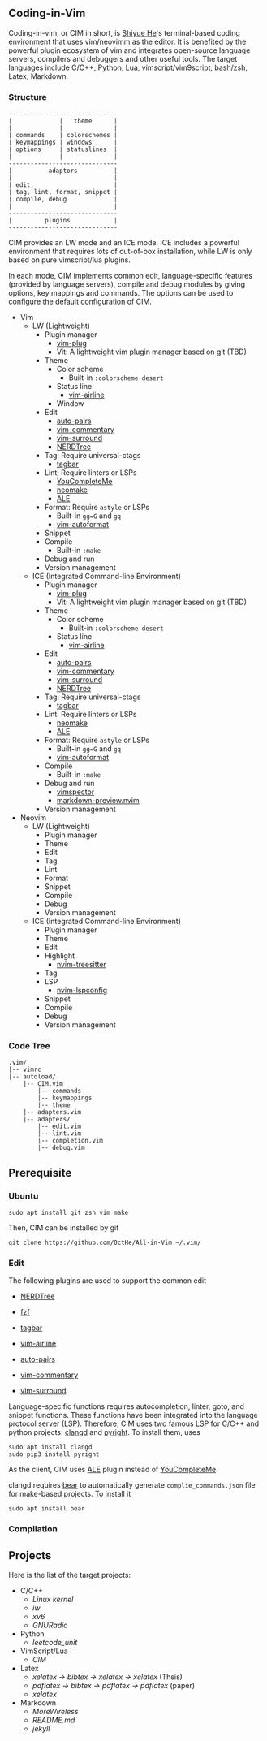 ## Coding-in-Vim

Coding-in-vim, or CIM in short, is [Shiyue He](https://octhe.github.io/)'s terminal-based coding environment that uses vim/neovimm as the editor.
It is benefited by the powerful plugin ecosystem of vim and integrates open-source language servers, compilers and debuggers and other useful tools.
The target languages include C/C++, Python, Lua, vimscript/vim9script, bash/zsh, Latex, Markdown.

### Structure

    ------------------------------
    |             |   theme      |
    |             |              |
    | commands    | colorschemes |
    | keymappings | windows      |
    | options     | statuslines  |
    |             |              |
    ------------------------------
    |          adaptors          |
    |                            |
    | edit,                      |
    | tag, lint, format, snippet | 
    | compile, debug             |
    |                            |
    ------------------------------
    |         plugins            |
    ------------------------------

CIM provides an LW mode and an ICE mode.
ICE includes a powerful environment that requires lots of out-of-box installation, while LW is only based on pure vimscript/lua plugins.

In each mode, CIM implements common edit, language-specific features (provided by language servers), compile and debug modules by giving options, key mappings and commands.
The options can be used to configure the default configuration of CIM.

- Vim
    - LW (Lightweight)
        - Plugin manager
            - [vim-plug](https://github.com/junegunn/vim-plug)
            - Vit: A lightweight vim plugin manager based on git (TBD)
        - Theme
            - Color scheme
                - Built-in `:colorscheme desert`
            - Status line
                - [vim-airline](https://github.com/vim-airline/vim-airline)
            - Window
        - Edit
            - [auto-pairs](https://github.com/LunarWatcher/auto-pairs)
            - [vim-commentary](https://github.com/tpope/vim-commentary)
            - [vim-surround](https://github.com/tpope/vim-surround)
            - [NERDTree](https://github.com/preservim/nerdtree)
        - Tag: Require universal-ctags
            - [tagbar](https://github.com/preservim/tagbar)
        - Lint: Require linters or LSPs
            - [YouCompleteMe](https://github.com/ycm-core/YouCompleteMe)
            - [neomake](https://github.com/neomake/neomake)
            - [ALE](https://github.com/dense-analysis/ale)
        - Format: Require `astyle` or LSPs
            - Built-in `gg=G` and `gq`
            - [vim-autoformat](https://github.com/vim-autoformat/vim-autoformat)
        - Snippet
        - Compile
            - Built-in `:make`
        - Debug and run
        - Version management
    - ICE (Integrated Command-line Environment)
        - Plugin manager
            - [vim-plug](https://github.com/junegunn/vim-plug)
            - Vit: A lightweight vim plugin manager based on git (TBD)
        - Theme
            - Color scheme
                - Built-in `:colorscheme desert`
            - Status line
                - [vim-airline](https://github.com/vim-airline/vim-airline)
        - Edit
            - [auto-pairs](https://github.com/LunarWatcher/auto-pairs)
            - [vim-commentary](https://github.com/tpope/vim-commentary)
            - [vim-surround](https://github.com/tpope/vim-surround)
            - [NERDTree](https://github.com/preservim/nerdtree)
        - Tag: Require universal-ctags
            - [tagbar](https://github.com/preservim/tagbar)
        - Lint: Require linters or LSPs
            - [neomake](https://github.com/neomake/neomake)
            - [ALE](https://github.com/dense-analysis/ale)
        - Format: Require `astyle` or LSPs
            - Built-in `gg=G` and `gq`
            - [vim-autoformat](https://github.com/vim-autoformat/vim-autoformat)
        - Compile
            - Built-in `:make`
        - Debug and run
            - [vimspector](https://github.com/puremourning/vimspector)
            - [markdown-preview.nvim](https://github.com/iamcco/markdown-preview.nvim)
        - Version management
- Neovim
    - LW (Lightweight)
        - Plugin manager
        - Theme
        - Edit
        - Tag
        - Lint
        - Format
        - Snippet
        - Compile
        - Debug
        - Version management
    - ICE (Integrated Command-line Environment)
        - Plugin manager
        - Theme
        - Edit
        - Highlight
            - [nvim-treesitter](https://github.com/nvim-treesitter/nvim-treesitter)
        - Tag
        - LSP
            - [nvim-lspconfig](https://github.com/neovim/nvim-lspconfig)
        - Snippet
        - Compile
        - Debug
        - Version management

### Code Tree

    .vim/
    |-- vimrc
    |-- autoload/
        |-- CIM.vim
            |-- commands
            |-- keymappings
            |-- theme
        |-- adapters.vim
        |-- adapters/
            |-- edit.vim
            |-- lint.vim
            |-- completion.vim
            |-- debug.vim

## Prerequisite

### Ubuntu

    sudo apt install git zsh vim make

Then, CIM can be installed by git

    git clone https://github.com/OctHe/All-in-Vim ~/.vim/

### Edit

The following plugins are used to support the common edit
- [NERDTree](https://github.com/preservim/nerdtree)
- [fzf](https://github.com/junegunn/fzf)
- [tagbar](https://github.com/preservim/tagbar)
- [vim-airline](https://github.com/vim-airline/vim-airline)

- [auto-pairs](https://github.com/LunarWatcher/auto-pairs)
- [vim-commentary](https://github.com/tpope/vim-commentary)
- [vim-surround](https://github.com/tpope/vim-surround)

Language-specific functions requires autocompletion, linter, goto, and snippet functions.
These functions have been integrated into the language protocol server (LSP).
Therefore, CIM uses two famous LSP for C/C++ and python projects: [clangd](https://clangd.llvm.org/) and [pyright](https://github.com/microsoft/pyright).
To install them, uses

    sudo apt install clangd
    sudo pip3 install pyright

As the client, CIM uses [ALE](https://github.com/dense-analysis/ale) plugin instead of [YouCompleteMe](https://github.com/ycm-core/YouCompleteMe).

clangd requires [bear](https://github.com/rizsotto/Bear) to automatically generate `complie_commands.json` file for make-based projects.
To install it

    sudo apt install bear

### Compilation

## Projects

Here is the list of the target projects:
- C/C++
    - *Linux kernel*
    - *iw*
    - *xv6*
    - *GNURadio*
- Python
    - *leetcode_unit*
- VimScript/Lua
    - *CIM*
- Latex
    - *xelatex -> bibtex -> xelatex -> xelatex* (Thsis)
    - *pdflatex -> bibtex -> pdflatex -> pdflatex* (paper)
    - *xelatex*
- Markdown
    - *MoreWireless*
    - *README.md*
    - *jekyll*
